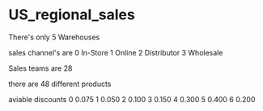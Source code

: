 # US_regional_sales

There's only 5 Warehouses

sales channel's are
0 In-Store
1 Online
2 Distributor
3 Wholesale

Sales teams are 28

there are 48 different products

aviable discounts
0 0.075
1 0.050
2 0.100
3 0.150
4 0.300
5 0.400
6 0.200
